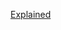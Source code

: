 [Explained](https://leetcode.com/problems/making-a-large-island/discuss/3748014/C++oror-Using-Disjoint-Setoror-Detailed-Explanationoror-Simple-implementation-using-size-array)